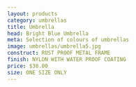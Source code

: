 ```yaml
---
layout: products
category: umbrellas
title: Umbrella
head: Bright Blue Umbrella
meta: Selection of colours of umbrellas
image: umbrellas/umbrella5.jpg
construct: RUST PROOF METAL FRAME
finish: NYLON WITH WATER PROOF COATING
price: $30.00
size: ONE SIZE ONLY
---
```


<!--BRIGHT BLUE UMBRELLA

$30.00 - $25.50 @ 15% OFF - BLUE

COLOUR: BLUE

## DETAILS 

- ONE SIZE ONLY
- RUST PROOF METAL FRAME
- NYLON WITH WATER PROOF COATING-->
